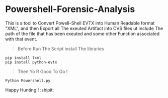 # Powershell-Forensic-Analysis
This is a tool to Convert Powell-Shell EVTX into Human Readable format "XML", and then Export all The exeuted  Artifact into CVS files ut include The path of the file that has been exeuted and some other Function associated with that event.


>Before Run The Script install The libraries
```
pip install lxml
pip install python-evtx
```
>Then Yo R Good To Go !

```
Python Powershell.py 
```

Happy Hunting!! :shipit:

